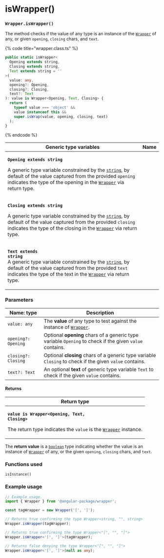# isWrapper()

### `Wrapper.isWrapper()`

The method checks if the value of any type is an instance of the [`Wrapper`](../wrapper.md) of any, or given `opening`, `closing` chars, and `text`.

{% code title="wrapper.class.ts" %}
```typescript
public static isWrapper<
  Opening extends string,
  Closing extends string,
  Text extends string = ''
>(
  value: any,
  opening?: Opening,
  closing?: Closing,
  text?: Text
): value is Wrapper<Opening, Text, Closing> {
  return (
    typeof value === 'object' &&
    value instanceof this &&
    super.isWrap(value, opening, closing, text)
  );
}
```
{% endcode %}

| Generic type variables                                                                                                                                                                                                                                                                                                                                                                                                    | Name |
| ------------------------------------------------------------------------------------------------------------------------------------------------------------------------------------------------------------------------------------------------------------------------------------------------------------------------------------------------------------------------------------------------------------------------- | ---- |
| <p><strong><code>Opening extends string</code></strong></p><p>A generic type variable constrained by the <a href="https://www.typescriptlang.org/docs/handbook/basic-types.html#string"><code>string</code></a>, by default of the value captured from the provided <code>opening</code> indicates the type of the opening in the <a href="../wrapper.md"><code>Wrapper</code></a> via return type.</p>                   |      |
| <p><strong><code>Closing extends string</code></strong></p><p>A generic type variable constrained by the <a href="https://www.typescriptlang.org/docs/handbook/basic-types.html#string"><code>string</code></a>, by default of the value captured from the provided <code>closing</code> indicates the type of the closing in the <a href="../wrapper.md"><code>Wrapper</code></a> via return type.</p>                   |      |
| <p><strong><code>Text extends string</code></strong><br><strong><code></code></strong>A generic type variable constrained by the <a href="https://www.typescriptlang.org/docs/handbook/basic-types.html#string"><code>string</code></a>, by default of the value captured from the provided <code>text</code> indicates the type of the text in the <a href="../wrapper.md"><code>Wrapper</code></a> via return type.</p> |      |

### Parameters

| Name: type          | Description                                                                                             |
| ------------------- | ------------------------------------------------------------------------------------------------------- |
| `value: any`        | The **value** of any type to test against the instance of [`Wrapper`](../wrapper.md).                   |
| `opening?: Opening` | Optional **opening** chars of a generic type variable `Opening` to check if the given `value` contains. |
| `closing?: Closing` | Optional **closing** chars of a generic type variable `Closing` to check if the given `value` contains. |
| `text?: Text`       | An optional **text** of generic type variable `Text` to check if the given `value` contains.            |

#### Returns

| Return type                                                                                                                                                                                                                   |
| ----------------------------------------------------------------------------------------------------------------------------------------------------------------------------------------------------------------------------- |
| <p><strong><code>value is Wrapper&#x3C;Opening, Text, Closing></code></strong></p><p>The return type <strong></strong> indicates the <code>value</code> is the <a href="../wrapper.md"><code>Wrapper</code></a> instance.</p> |

The **return value** is a [`boolean`](https://developer.mozilla.org/en-US/docs/Web/JavaScript/Reference/Global\_Objects/Boolean) type indicating whether the value is an instance of [`Wrapper`](../wrapper.md) of any, or the given `opening`, `closing` chars, and `text`.

### Functions used

`isInstance()`

### Example usage

```typescript
// Example usage.
import { Wrapper } from '@angular-package/wrapper';

const tagWrapper = new Wrapper('[', ']');

// Returns true confirming the type Wrapper<string, "", string>
Wrapper.isWrapper(tagWrapper);

// Returns true confirming the type Wrapper<"[", "", "]">
Wrapper.isWrapper<'[', ']'>(tagWrapper);

// Returns false denying the type Wrapper<"[", "", "]">
Wrapper.isWrapper<'[', ']'>(null as any);
```
